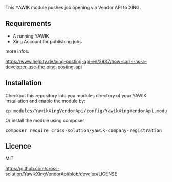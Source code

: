 This YAWIK module pushes job opening via Vendor API to XING.

Requirements
------------

- A running YAWIK
- Xing Account for publishing jobs

more infos:

https://www.helpify.de/xing-posting-api-en/2937/how-can-i-as-a-developer-use-the-xing-posting-api

Installation
------------

Checkout this repository into you modules directory of your YAWIK installation and enable the module by:

<pre>
cp modules/YawikXingVendorApi/config/YawikXingVendorApi.module.php.dist consfig/autoload/YawikXingVendorApi.module.php
</pre>

Or install the module using composer

<pre>
composer require cross-solution/yawik-company-registration
</pre>

Licence 
-------

MIT

https://github.com/cross-solution/YawikXingVendorApi/blob/develop/LICENSE

